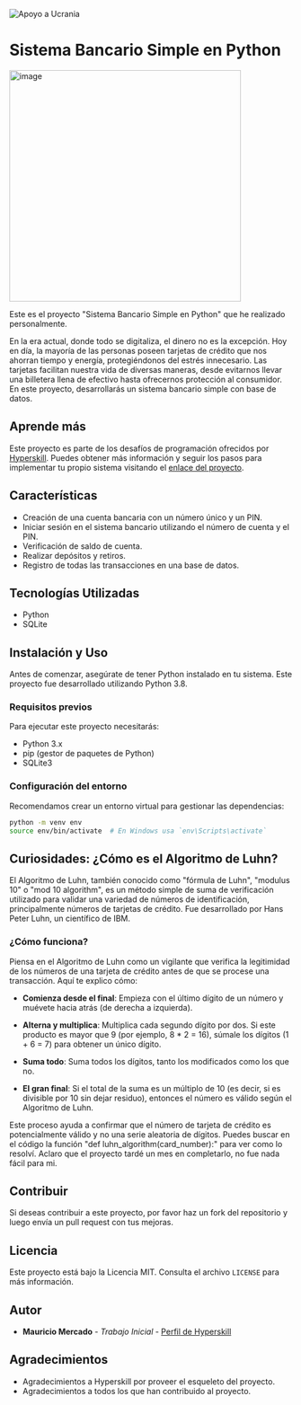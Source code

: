 ![Apoyo a Ucrania](URL_DE_LA_IMAGEN)


# Sistema Bancario Simple en Python

<img width="412" alt="image" src="https://github.com/Mauroquil-bit/Simple_Banking_System_Python/assets/75552002/26ac9e32-39c6-447a-af91-04c6bf3b1f1f">



Este es el proyecto "Sistema Bancario Simple en Python" que he realizado personalmente.

En la era actual, donde todo se digitaliza, el dinero no es la excepción. Hoy en día, la mayoría de las personas poseen tarjetas de crédito que nos ahorran tiempo y energía, protegiéndonos del estrés innecesario. Las tarjetas facilitan nuestra vida de diversas maneras, desde evitarnos llevar una billetera llena de efectivo hasta ofrecernos protección al consumidor. En este proyecto, desarrollarás un sistema bancario simple con base de datos.

## Aprende más

Este proyecto es parte de los desafíos de programación ofrecidos por [Hyperskill](https://hyperskill.org/projects/109). Puedes obtener más información y seguir los pasos para implementar tu propio sistema visitando el [enlace del proyecto](https://hyperskill.org/projects/109).

## Características

* Creación de una cuenta bancaria con un número único y un PIN.
* Iniciar sesión en el sistema bancario utilizando el número de cuenta y el PIN.
* Verificación de saldo de cuenta.
* Realizar depósitos y retiros.
* Registro de todas las transacciones en una base de datos.

## Tecnologías Utilizadas

* Python
* SQLite

## Instalación y Uso

Antes de comenzar, asegúrate de tener Python instalado en tu sistema. Este proyecto fue desarrollado utilizando Python 3.8.

### Requisitos previos

Para ejecutar este proyecto necesitarás:

- Python 3.x
- pip (gestor de paquetes de Python)
- SQLite3

### Configuración del entorno

Recomendamos crear un entorno virtual para gestionar las dependencias:

```bash
python -m venv env
source env/bin/activate  # En Windows usa `env\Scripts\activate`
```

## Curiosidades: ¿Cómo es el Algoritmo de Luhn?

El Algoritmo de Luhn, también conocido como "fórmula de Luhn", "modulus 10" o "mod 10 algorithm", es un método simple de suma de verificación utilizado para validar una variedad de números de identificación, principalmente números de tarjetas de crédito. Fue desarrollado por Hans Peter Luhn, un científico de IBM.

### ¿Cómo funciona?

Piensa en el Algoritmo de Luhn como un vigilante que verifica la legitimidad de los números de una tarjeta de crédito antes de que se procese una transacción. Aquí te explico cómo:

- **Comienza desde el final**: Empieza con el último dígito de un número y muévete hacia atrás (de derecha a izquierda).

- **Alterna y multiplica**: Multiplica cada segundo dígito por dos. Si este producto es mayor que 9 (por ejemplo, 8 * 2 = 16), súmale los dígitos (1 + 6 = 7) para obtener un único dígito.

- **Suma todo**: Suma todos los dígitos, tanto los modificados como los que no.

- **El gran final**: Si el total de la suma es un múltiplo de 10 (es decir, si es divisible por 10 sin dejar residuo), entonces el número es válido según el Algoritmo de Luhn.

Este proceso ayuda a confirmar que el número de tarjeta de crédito es potencialmente válido y no una serie aleatoria de dígitos.
Puedes buscar en el código la función "def luhn_algorithm(card_number):" para ver como lo resolví.  Aclaro que el proyecto tardé un mes en completarlo, no fue nada fácil para mi.

## Contribuir

Si deseas contribuir a este proyecto, por favor haz un fork del repositorio y luego envía un pull request con tus mejoras.

## Licencia

Este proyecto está bajo la Licencia MIT. Consulta el archivo `LICENSE` para más información.

## Autor

* **Mauricio Mercado** - *Trabajo Inicial* - [Perfil de Hyperskill](https://hyperskill.org/profile/415935286)

## Agradecimientos

* Agradecimientos a Hyperskill por proveer el esqueleto del proyecto.
* Agradecimientos a todos los que han contribuido al proyecto.


